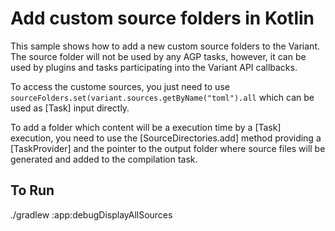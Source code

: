 # Add custom source folders in Kotlin
This sample shows how to add a new custom source folders to the Variant. The source folder will
not be used by any AGP tasks, however, it can be used by plugins and tasks participating into the
Variant API callbacks.

To access the custome sources, you just need to use
`sourceFolders.set(variant.sources.getByName("toml").all`
which can be used as [Task] input directly.

To add a folder which content will be  a execution time by a [Task] execution, you need
to use the [SourceDirectories.add] method providing a [TaskProvider] and the pointer to the output folder
where source files will be generated and added to the compilation task.

## To Run
./gradlew :app:debugDisplayAllSources